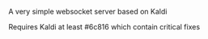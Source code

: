 A very simple websocket server based on Kaldi

Requires Kaldi at least #6c816 which contain critical fixes
